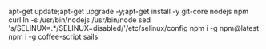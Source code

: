 apt-get update;apt-get upgrade -y;apt-get install -y git-core nodejs npm curl
ln -s /usr/bin/nodejs /usr/bin/node
sed 's/SELINUX=.*/SELINUX=disabled/'/etc/selinux/config
npm i -g npm@latest
npm i -g coffee-script sails
